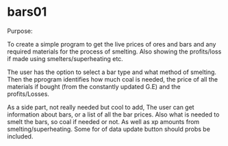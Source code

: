 bars01
======


Purpose:

To create a simple program to get the live prices of ores and bars and any required materials 
for the process of smelting. Also showing the profits/loss if made using smelters/superheating etc.




The user has the option to select a bar type and what method of smelting. Then the pprogram identifies how much 
coal is needed, the price of all the materials if bought (from the constantly updated G.E) and the profits/Losses.


As a side part, not really needed but cool to add, The user can get information about bars, or a list of all the bar 
prices. Also what is needed to smelt the bars, so coal if needed or not. As well as xp amounts from smelting/superheating.
Some for of data update button should probs be included.


















